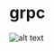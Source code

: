 # grpc

![alt text](https://46zwyrvli634e39iq2l9mv8g-wpengine.netdna-ssl.com/wp-content/uploads/2016/08/ittd1rwbz_nfupxnaey9ec0rkh45apmtbuuvlqrxrldb20mlpmjoorzlt8turxmltvqfpqgmvc2gyoi9nofymxa0stafhiqpsnzs3p7nanq9ctjerdlx7softxt4d4xq6jbvau9s.png)
